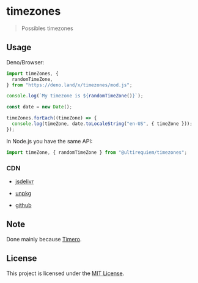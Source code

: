 # timezones

> Possibles timezones

## Usage

Deno/Browser:

```javascript
import timeZones, {
  randomTimeZone,
} from "https://deno.land/x/timezones/mod.js";

console.log(`My timezone is ${randomTimeZone()}`);

const date = new Date();

timeZones.forEach((timeZone) => {
  console.log(timeZone, date.toLocaleString("en-US", { timeZone }));
});
```

In Node.js you have the same API:

```js
import timeZone, { randomTimeZone } from "@ultirequiem/timezones";
```

### CDN

- [jsdelivr](https://cdn.jsdelivr.net/npm/@ultirequiem/timezones)

- [unpkg](https://unpkg.com/@ultirequiem/timezones)

- [github](https://raw.githubusercontent.com/UltiRequiem/timezones/main/mod.js)

## Note

Done mainly because [Timero](https://github.com/UltiRequiem/timero).

## License

This project is licensed under the [MIT License](./LICENSE.md).
